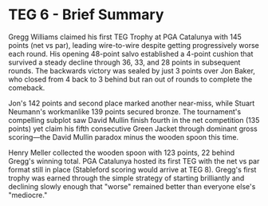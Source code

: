 # TEG 6 - Brief Summary

Gregg Williams claimed his first TEG Trophy at PGA Catalunya with 145 points (net vs par), leading wire-to-wire despite getting progressively worse each round. His opening 48-point salvo established a 4-point cushion that survived a steady decline through 36, 33, and 28 points in subsequent rounds. The backwards victory was sealed by just 3 points over Jon Baker, who closed from 4 back to 3 behind but ran out of rounds to complete the comeback.

Jon's 142 points and second place marked another near-miss, while Stuart Neumann's workmanlike 139 points secured bronze. The tournament's compelling subplot saw David Mullin finish fourth in the net competition (135 points) yet claim his fifth consecutive Green Jacket through dominant gross scoring—the David Mullin paradox minus the wooden spoon this time.

Henry Meller collected the wooden spoon with 123 points, 22 behind Gregg's winning total. PGA Catalunya hosted its first TEG with the net vs par format still in place (Stableford scoring would arrive at TEG 8). Gregg's first trophy was earned through the simple strategy of starting brilliantly and declining slowly enough that "worse" remained better than everyone else's "mediocre."

